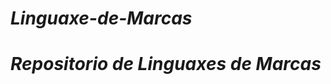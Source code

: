 <h1><i>Linguaxe-de-Marcas</h1></i>

<h1><i>Repositorio de Linguaxes de Marcas</h1></i>

<gif width="1920" height="300" alt="Banner" src=https://media.tenor.com/MYUhSF3yvkkAAAAM/cumple-a%C3%B1os.gif>
